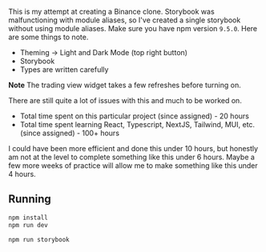 This is my attempt at creating a Binance clone. Storybook was malfunctioning with module aliases, so I've created a single storybook without using module aliases. Make sure you have npm version `9.5.0`. Here are some things to note.

- Theming -> Light and Dark Mode (top right button)
- Storybook
- Types are written carefully

**Note** The trading view widget takes a few refreshes before turning on.

There are still quite a lot of issues with this and much to be worked on. 

- Total time spent on this particular project (since assigned) - 20 hours
- Total time spent learning React, Typescript, NextJS, Tailwind, MUI, etc. (since assigned) - 100+ hours

I could have been more efficient and done this under 10 hours, but honestly am not at the level to complete something like this under 6 hours. Maybe a few more weeks of practice will allow me to make something like this under 4 hours.

## Running

```bash
npm install
npm run dev
```

```bash
npm run storybook
```

